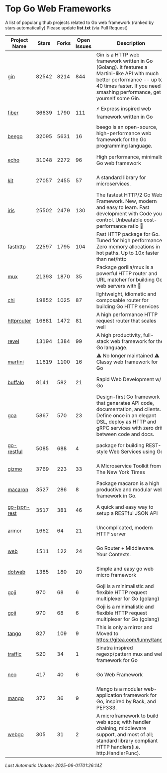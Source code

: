 # Top Go Web Frameworks
A list of popular github projects related to Go web framework (ranked by stars automatically)
Please update **list.txt** (via Pull Request)

| Project Name | Stars | Forks | Open Issues | Description | Last Commit |
| ------------ | ----- | ----- | ----------- | ----------- | ----------- |
| [gin](https://github.com/gin-gonic/gin) | 82542 | 8214 | 844 | Gin is a HTTP web framework written in Go (Golang). It features a Martini-like API with much better performance -- up to 40 times faster. If you need smashing performance, get yourself some Gin. | 2025-05-31 00:41:13 |
| [fiber](https://github.com/gofiber/fiber) | 36639 | 1790 | 111 | ⚡️ Express inspired web framework written in Go | 2025-05-30 05:36:40 |
| [beego](https://github.com/beego/beego) | 32095 | 5631 | 16 | beego is an open-source, high-performance web framework for the Go programming language. | 2025-05-26 16:18:52 |
| [echo](https://github.com/labstack/echo) | 31048 | 2272 | 96 | High performance, minimalist Go web framework | 2025-05-22 11:18:29 |
| [kit](https://github.com/go-kit/kit) | 27057 | 2455 | 57 | A standard library for microservices. | 2024-03-13 13:42:15 |
| [iris](https://github.com/kataras/iris) | 25502 | 2479 | 130 | The fastest HTTP/2 Go Web Framework. New, modern and easy to learn. Fast development with Code you control. Unbeatable cost-performance ratio :rocket: | 2025-04-30 05:11:00 |
| [fasthttp](https://github.com/valyala/fasthttp) | 22597 | 1795 | 104 | Fast HTTP package for Go. Tuned for high performance. Zero memory allocations in hot paths. Up to 10x faster than net/http | 2025-05-24 03:20:08 |
| [mux](https://github.com/gorilla/mux) | 21393 | 1870 | 35 | Package gorilla/mux is a powerful HTTP router and URL matcher for building Go web servers with 🦍 | 2024-06-19 23:50:04 |
| [chi](https://github.com/go-chi/chi) | 19852 | 1025 | 87 | lightweight, idiomatic and composable router for building Go HTTP services | 2025-02-18 09:00:55 |
| [httprouter](https://github.com/julienschmidt/httprouter) | 16881 | 1472 | 81 | A high performance HTTP request router that scales well | 2024-01-30 10:56:56 |
| [revel](https://github.com/revel/revel) | 13194 | 1384 | 99 | A high productivity, full-stack web framework for the Go language. | 2022-04-12 20:53:30 |
| [martini](https://github.com/go-martini/martini) | 11619 | 1100 | 16 | ⚠️ No longer maintained ⚠️  Classy web framework for Go | 2017-01-21 21:58:54 |
| [buffalo](https://github.com/gobuffalo/buffalo) | 8141 | 582 | 21 | Rapid Web Development w/ Go | 2025-05-19 20:53:16 |
| [goa](https://github.com/goadesign/goa) | 5867 | 570 | 23 | Design-first Go framework that generates API code, documentation, and clients. Define once in an elegant DSL, deploy as HTTP and gRPC services with zero drift between code and docs. | 2025-05-26 17:55:35 |
| [go-restful](https://github.com/emicklei/go-restful) | 5085 | 688 | 4 | package for building REST-style Web Services using Go | 2025-03-11 11:17:39 |
| [gizmo](https://github.com/nytimes/gizmo) | 3769 | 223 | 33 | A Microservice Toolkit from The New York Times | 2021-04-30 15:27:05 |
| [macaron](https://github.com/go-macaron/macaron) | 3527 | 286 | 8 | Package macaron is a high productive and modular web framework in Go. | 2025-05-12 18:43:50 |
| [go-json-rest](https://github.com/ant0ine/go-json-rest) | 3517 | 381 | 46 | A quick and easy way to setup a RESTful JSON API | 2017-09-13 04:12:08 |
| [armor](https://github.com/labstack/armor) | 1662 | 64 | 21 | Uncomplicated, modern HTTP server | 2019-08-03 18:10:09 |
| [web](https://github.com/gocraft/web) | 1511 | 122 | 24 | Go Router + Middleware. Your Contexts. | 2019-02-07 15:06:52 |
| [dotweb](https://github.com/devfeel/dotweb) | 1385 | 180 | 20 | Simple and easy go web micro framework | 2023-12-13 02:13:17 |
| [goji](https://github.com/goji/goji) | 970 | 68 | 6 | Goji is a minimalistic and flexible HTTP request multiplexer for Go (golang) | 2019-01-26 23:58:29 |
| [goji](https://github.com/goji/goji) | 970 | 68 | 6 | Goji is a minimalistic and flexible HTTP request multiplexer for Go (golang) | 2019-01-26 23:58:29 |
| [tango](https://github.com/lunny/tango) | 827 | 109 | 9 | This is only a mirror and Moved to https://gitea.com/lunny/tango | 2019-05-17 03:31:10 |
| [traffic](https://github.com/gravityblast/traffic) | 520 | 34 | 1 | Sinatra inspired regexp/pattern mux and web framework for Go | 2015-11-26 21:31:07 |
| [neo](https://github.com/ivpusic/neo) | 417 | 40 | 6 | Go Web Framework | 2017-08-14 23:54:31 |
| [mango](https://github.com/paulbellamy/mango) | 372 | 36 | 9 | Mango is a modular web-application framework for Go, inspired by Rack, and PEP333. | 2017-10-17 08:18:43 |
| [webgo](https://github.com/naughtygopher/webgo) | 305 | 31 | 2 | A microframework to build web apps; with handler chaining, middleware support, and most of all; standard library compliant HTTP handlers(i.e. http.HandlerFunc). | 2024-10-20 08:43:36 |

*Last Automatic Update: 2025-06-01T01:26:14Z*